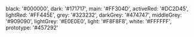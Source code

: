 black: '#000000',
dark: '#171717',
main: '#FF304D',
activeRed: '#DC2D45',
lightRed: '#FF445E',
grey: '#323232',
darkGrey: '#474747',
middleGrey: '#909090',
lightGrey: '#E0E0E0',
light: '#F8F8F8',
white: '#FFFFFF',
prototype: '#457292'